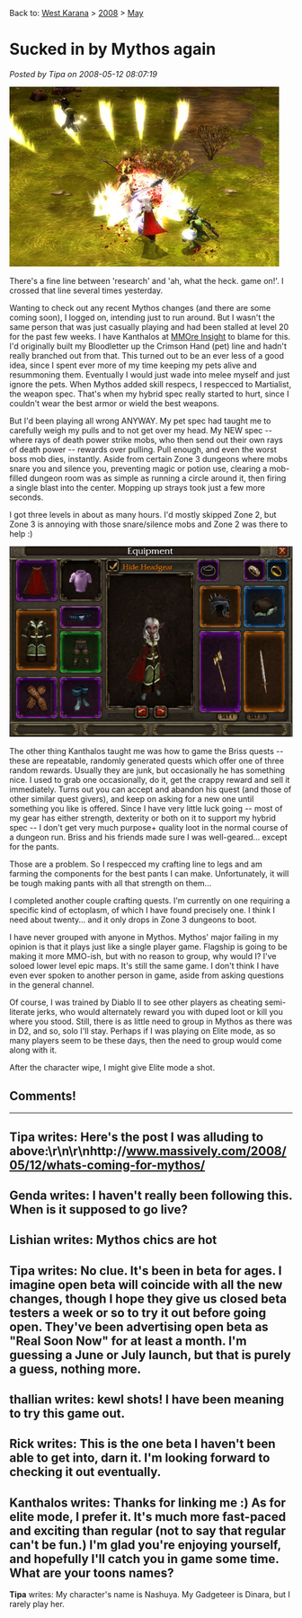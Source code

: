 Back to: [West Karana](/posts/westkarana.md) > [2008](/posts/2008/westkarana.md) > [May](./westkarana.md)
# Sucked in by Mythos again

*Posted by Tipa on 2008-05-12 08:07:19*

![mythos-2008-05-12-01-48-15-9.jpg](../../../uploads/2008/05/mythos-2008-05-12-01-48-15-9.jpg)

There's a fine line between 'research' and 'ah, what the heck. game on!'. I crossed that line several times yesterday.

Wanting to check out any recent Mythos changes (and there are some coming soon), I logged on, intending just to run around. But I wasn't the same person that was just casually playing and had been stalled at level 20 for the past few weeks. I have Kanthalos at [MMOre Insight](http://mmoreinsight.wordpress.com/2008/04/28/new-mythos-review-42808/) to blame for this. I'd originally built my Bloodletter up the Crimson Hand (pet) line and hadn't really branched out from that. This turned out to be an ever less of a good idea, since I spent ever more of my time keeping my pets alive and resummoning them. Eventually I would just wade into melee myself and just ignore the pets. When Mythos added skill respecs, I respecced to Martialist, the weapon spec. That's when my hybrid spec really started to hurt, since I couldn't wear the best armor or wield the best weapons.

But I'd been playing all wrong ANYWAY. My pet spec had taught me to carefully weigh my pulls and to not get over my head. My NEW spec -- where rays of death power strike mobs, who then send out their own rays of death power -- rewards over pulling. Pull enough, and even the worst boss mob dies, instantly. Aside from certain Zone 3 dungeons where mobs snare you and silence you, preventing magic or potion use, clearing a mob-filled dungeon room was as simple as running a circle around it, then firing a single blast into the center. Mopping up strays took just a few more seconds.

I got three levels in about as many hours. I'd mostly skipped Zone 2, but Zone 3 is annoying with those snare/silence mobs and Zone 2 was there to help :)

![mythos-2008-05-12-07-25-11-79.jpg](../../../uploads/2008/05/mythos-2008-05-12-07-25-11-79.jpg)

The other thing Kanthalos taught me was how to game the Briss quests -- these are repeatable, randomly generated quests which offer one of three random rewards. Usually they are junk, but occasionally he has something nice. I used to grab one occasionally, do it, get the crappy reward and sell it immediately. Turns out you can accept and abandon his quest (and those of other similar quest givers), and keep on asking for a new one until something you like is offered. Since I have very little luck going -- most of my gear has either strength, dexterity or both on it to support my hybrid spec -- I don't get very much purpose+ quality loot in the normal course of a dungeon run. Briss and his friends made sure I was well-geared... except for the pants.

Those are a problem. So I respecced my crafting line to legs and am farming the components for the best pants I can make. Unfortunately, it will be tough making pants with all that strength on them...

I completed another couple crafting quests. I'm currently on one requiring a specific kind of ectoplasm, of which I have found precisely one. I think I need about twenty... and it only drops in Zone 3 dungeons to boot.

I have never grouped with anyone in Mythos. Mythos' major failing in my opinion is that it plays just like a single player game. Flagship is going to be making it more MMO-ish, but with no reason to group, why would I? I've soloed lower level epic maps. It's still the same game. I don't think I have even ever spoken to another person in game, aside from asking questions in the general channel.

Of course, I was trained by Diablo II to see other players as cheating semi-literate jerks, who would alternately reward you with duped loot or kill you where you stood. Still, there is as little need to group in Mythos as there was in D2, and so, solo I'll stay. Perhaps if I was playing on Elite mode, as so many players seem to be these days, then the need to group would come along with it.

After the character wipe, I might give Elite mode a shot.

## Comments!
---
**Tipa** writes: Here's the post I was alluding to above:\r\n\r\nhttp://www.massively.com/2008/05/12/whats-coming-for-mythos/
---
**Genda** writes: I haven't really been following this.  When is it supposed to go live?
---
**Lishian** writes: Mythos chics are hot
---
**Tipa** writes: No clue. It's been in beta for ages. I imagine open beta will coincide with all the new changes, though I hope they give us closed beta testers a week or so to try it out before going open. They've been advertising open beta as "Real Soon Now" for at least a month. I'm guessing a June or July launch, but that is purely a guess, nothing more.
---
**thallian** writes: kewl shots! I have been meaning to try this game out.
---
**Rick** writes: This is the one beta I haven't been able to get into, darn it. I'm looking forward to checking it out eventually.
---
**Kanthalos** writes: Thanks for linking me :) As for elite mode, I prefer it.  It's much more fast-paced and exciting than regular (not to say that regular can't be fun.)  I'm glad you're enjoying yourself, and hopefully I'll catch you in game some time.  What are your toons names?
---
**Tipa** writes: My character's name is Nashuya. My Gadgeteer is Dinara, but I rarely play her.
